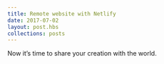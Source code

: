 ```yaml
---
title: Remote website with Netlify
date: 2017-07-02
layout: post.hbs
collections: posts
---
```


Now it’s time to share your creation with the world.
